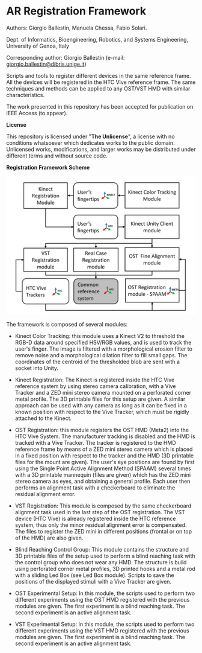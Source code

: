 # AR Registration Framework
Authors: Giorgio Ballestin, Manuela Chessa, Fabio Solari.

Dept. of Informatics, Bioengineering, Robotics, and Systems Engineering, University of Genoa, Italy

Corresponding author: Giorgio Ballestin (e-mail: giorgio.ballestin@dibris.unige.it)

Scripts and tools to register different devices in the same reference frame. All the devices will be registered in the HTC Vive reference frame. The same techniques and methods can be applied to any OST/VST HMD with similar characteristics.

The work presented in this repository has been accepted for publication on IEEE Access (to appear).

**License**

This repository is licensed under "**The Unlicense**", a license with no conditions whatsoever which dedicates works to the public domain. Unlicensed works, modifications, and larger works may be distributed under different terms and without source code.

**Registration Framework Scheme**

![alt text](https://github.com/3632741/AR-Registration-Framework/blob/main/FrameworkScheme.png)

The framework is composed of several modules:
- Kinect Color Tracking: this module uses a Kinect V2 to threshold the RGB-D data around specified HSV/RGB values, and is used to track the user's finger. The image is filtered with a morphological erosion filter to   remove noise and a morphological dilation filter to fill small gaps. The coordinates of the centroid of the thresholded blob are sent with a socket into Unity.

- Kinect Registration: The Kinect is registered inside the HTC Vive reference system by using stereo camera calibration, with a Vive Tracker and a ZED mini stereo camera mounted on a perforated corner metal profile. The 3D printable files for this setup are given. A similar approach can be used with any camera as long as it can be fixed in a known position with respect to the Vive Tracker, which must be rigidly attached to the Kinect.

- OST Registration: this module registers the OST HMD (Meta2) into the HTC Vive System. The manufacturer tracking is disabled and the HMD is tracked with a Vive Tracker. The tracker is registered to the HMD reference frame by means of a ZED mini stereo camera which is placed in a fixed position with respect to the tracker and the HMD (3D printable files for the mount are given). The user's eye positions are found by first using the Single Point Active Alignment Method (SPAAM) several times with a 3D printable mannequin (files are given) which has the ZED mini stereo camera as eyes, and obtaining a general profile. Each user then performs an alignment task with a checkerboard to eliminate the residual alignment error.

- VST Registration: This module is composed by the same checkerboard alignment task used in the last step of the OST registration. The VST device (HTC Vive) is already registered inside the HTC reference system, thus only the minor residual alignment error is compensated. The files to register the ZED mini in different positions (frontal or on top of the HMD) are also given. 

- Blind Reaching Control Group: This module contains the structure and 3D printable files of the setup used to perform a blind reaching task with the control group who does not wear any HMD. The structure is build using perforated corner metal profiles, 3D printed hooks and a metal rod with a sliding Led Box (see Led Box module). Scripts to save the positions of the displayed stimuli with a Vive Tracker are given.

- OST Experimental Setup: In this module, the scripts used to perform two different experiments using the OST HMD registered with the previous modules are given. The first experiment is a blind reaching task. The second experiment is an active alignment task.

- VST Experimental Setup: In this module, the scripts used to perform two different experiments using the VST HMD registered with the previous modules are given. The first experiment is a blind reaching task. The second experiment is an active alignment task.



